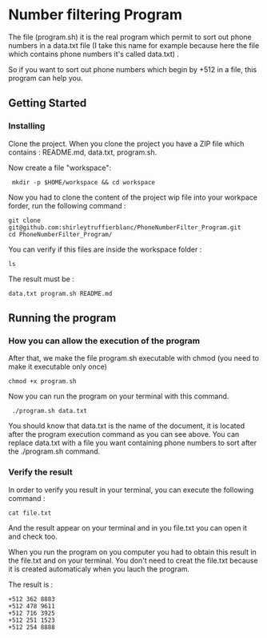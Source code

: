 # Number filtering Program
 
The file (program.sh) it is the real program which permit to sort out phone numbers in a data.txt file (I take this name for  example because here the file which contains phone numbers it's called data.txt) .

So if you want to sort out phone numbers which begin by +512 in a file, this program can help you.

## Getting Started

### Installing

Clone the project. When you clone the project you have a ZIP file which contains : README.md, data.txt, program.sh.

Now create a file "workspace":
```
 mkdir -p $HOME/workspace && cd workspace
```
Now you had to clone the content of the project wip file into your workpace forder, run the following command :

```
git clone git@github.com:shirleytruffierblanc/PhoneNumberFilter_Program.git
cd PhoneNumberFilter_Program/
```

You can verify if this files are inside the workspace folder :
```
ls
```
The result must be :
```
data.txt program.sh README.md
``````
## Running the program
### How you can allow the execution of the program

After that, we make the file program.sh executable with chmod (you need to make it executable only once)

```
chmod +x program.sh
```

Now you can run the program on your terminal with this command.

```
 ./program.sh data.txt
```
You should know that data.txt is the name of the document, it is located after the program execution command as you can see above. You can replace data.txt with a file you want containing phone numbers to sort after the ./program.sh command.

### Verify the result

In order to verify you result in your terminal, you can execute the following command :

```
cat file.txt
```
And the result appear on your terminal and in you file.txt you can open it and check too.

When you run the program on you computer you had to obtain this result in the file.txt and on your terminal.
You don't need to creat the file.txt because it is created automaticaly when you lauch the program. 

The result is :
```
+512 362 8883
+512 478 9611
+512 716 3925
+512 251 1523
+512 254 8888
```

